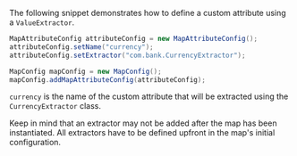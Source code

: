 
The following snippet demonstrates how to define a custom attribute using a `ValueExtractor`.

```java
MapAttributeConfig attributeConfig = new MapAttributeConfig();
attributeConfig.setName("currency");
attributeConfig.setExtractor("com.bank.CurrencyExtractor");

MapConfig mapConfig = new MapConfig();
mapConfig.addMapAttributeConfig(attributeConfig);
```

`currency` is the name of the custom attribute that will be extracted using the `CurrencyExtractor` class.

Keep in mind that an extractor may not be added after the map has been instantiated.
All extractors have to be defined upfront in the map's initial configuration.

